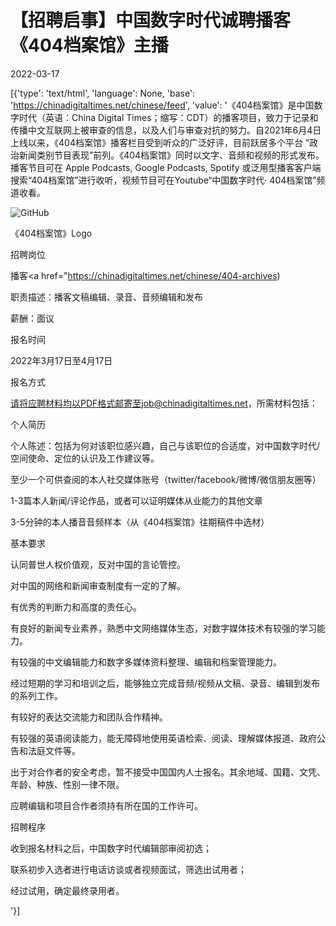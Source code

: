 # 【招聘启事】中国数字时代诚聘播客《404档案馆》主播

2022-03-17

[{'type': 'text/html', 'language': None, 'base': 'https://chinadigitaltimes.net/chinese/feed', 'value': '《404档案馆》是中国数字时代（英语：China Digital Times；缩写：CDT）的播客项目，致力于记录和传播中文互联网上被审查的信息，以及人们与审查对抗的努力。自2021年6月4日上线以来，《404档案馆》播客栏目受到听众的广泛好评，目前跃居多个平台 “政治新闻类别节目表现”前列。《404档案馆》同时以文字、音频和视频的形式发布。播客节目可在 Apple Podcasts, Google Podcasts, Spotify 或泛用型播客客户端搜索“404档案馆”进行收听，视频节目可在Youtube“中国数字时代· 404档案馆”频道收看。

![GitHub](https://chinadigitaltimes.net/chinese/files/2021/04/404900px-Logo.jpg)

《404档案馆》Logo

招聘岗位

播客<a href="https://chinadigitaltimes.net/chinese/404-archives)

职责描述：播客文稿编辑、录音、音频编辑和发布

薪酬：面议

报名时间

2022年3月17日至4月17日

报名方式

请将应聘材料均以PDF格式邮寄至job@chinadigitaltimes.net，所需材料包括：



个人简历

个人陈述：包括为何对该职位感兴趣，自己与该职位的合适度，对中国数字时代/空间使命、定位的认识及工作建议等。

至少一个可供查阅的本人社交媒体账号（twitter/facebook/微博/微信朋友圈等）

1-3篇本人新闻/评论作品，或者可以证明媒体从业能力的其他文章

3-5分钟的本人播音音频样本（从《404档案馆》往期稿件中选材）



基本要求



认同普世人权价值观，反对中国的言论管控。

对中国的网络和新闻审查制度有一定的了解。

有优秀的判断力和高度的责任心。

有良好的新闻专业素养，熟悉中文网络媒体生态，对数字媒体技术有较强的学习能力。

有较强的中文编辑能力和数字多媒体资料整理、编辑和档案管理能力。

经过短期的学习和培训之后，能够独立完成音频/视频从文稿、录音、编辑到发布的系列工作。

有较好的表达交流能力和团队合作精神。

有较强的英语阅读能力，能无障碍地使用英语检索、阅读、理解媒体报道、政府公告和法庭文件等。

出于对合作者的安全考虑，暂不接受中国国内人士报名。其余地域、国籍、文凭、年龄、种族、性别一律不限。

应聘编辑和项目合作者须持有所在国的工作许可。



招聘程序



收到报名材料之后，中国数字时代编辑部审阅初选；

联系初步入选者进行电话访谈或者视频面试，筛选出试用者；

经过试用，确定最终录用者。

'}]